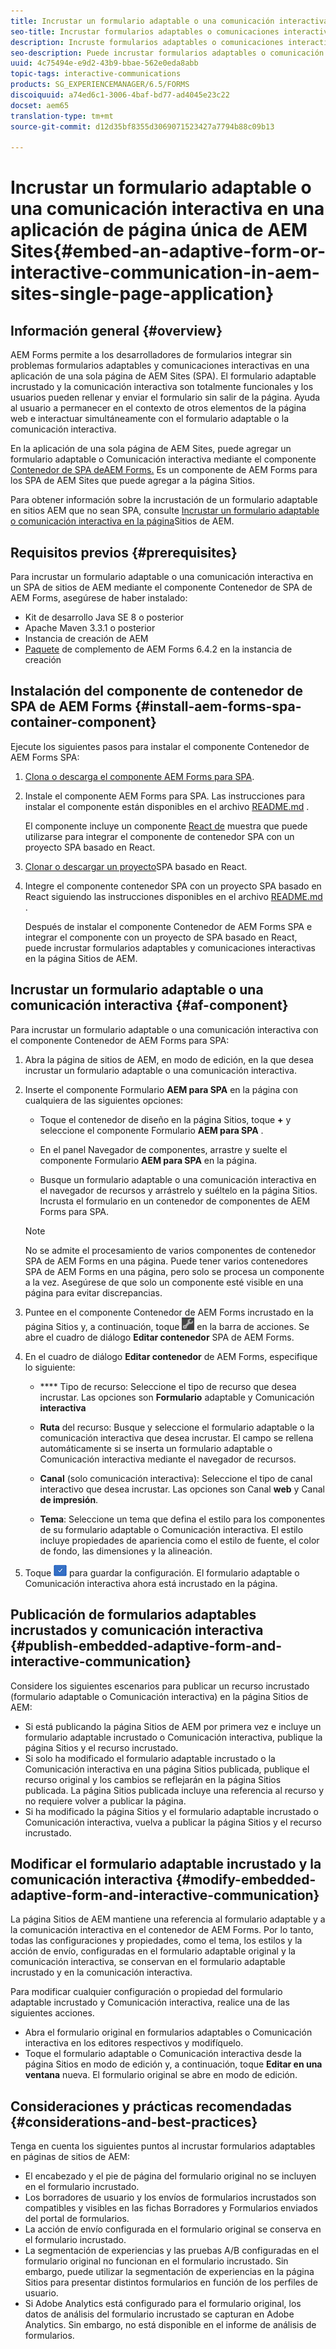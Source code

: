 ```yaml
---
title: Incrustar un formulario adaptable o una comunicación interactiva en una aplicación de página única de AEM Sites
seo-title: Incrustar formularios adaptables o comunicaciones interactivas en páginas de sitios de AEM
description: Incruste formularios adaptables o comunicaciones interactivas en páginas de sitios de AEM. Los usuarios pueden rellenar y enviar formularios sin salir de la página Sitios.
seo-description: Puede incrustar formularios adaptables o comunicación interactiva en páginas de sitios de AEM. Los usuarios pueden rellenar y enviar formularios sin salir de la página Sitios.
uuid: 4c75494e-e9d2-43b9-bbae-562e0eda8abb
topic-tags: interactive-communications
products: SG_EXPERIENCEMANAGER/6.5/FORMS
discoiquuid: a74ed6c1-3006-4baf-bd77-ad4045e23c22
docset: aem65
translation-type: tm+mt
source-git-commit: d12d35bf8355d3069071523427a7794b88c09b13

---
```



# Incrustar un formulario adaptable o una comunicación interactiva en una aplicación de página única de AEM Sites{#embed-an-adaptive-form-or-interactive-communication-in-aem-sites-single-page-application}

## Información general {#overview}

AEM Forms permite a los desarrolladores de formularios integrar sin problemas formularios adaptables y comunicaciones interactivas en una aplicación de una sola página de AEM Sites (SPA). El formulario adaptable incrustado y la comunicación interactiva son totalmente funcionales y los usuarios pueden rellenar y enviar el formulario sin salir de la página. Ayuda al usuario a permanecer en el contexto de otros elementos de la página web e interactuar simultáneamente con el formulario adaptable o la comunicación interactiva.

En la aplicación de una sola página de AEM Sites, puede agregar un formulario adaptable o Comunicación interactiva mediante el componente [Contenedor de SPA de](../../forms/using/embed-adaptive-form-aem-sites-spa.md#af-component)[AEM Forms.](../../forms/using/embed-adaptive-form-aem-sites-spa.md#af-component) Es un componente de AEM Forms para los SPA de AEM Sites que puede agregar a la página Sitios.

Para obtener información sobre la incrustación de un formulario adaptable en sitios AEM que no sean SPA, consulte [Incrustar un formulario adaptable o comunicación interactiva en la página](/help/forms/using/embed-adaptive-form-aem-sites.md)Sitios de AEM.

## Requisitos previos {#prerequisites}

Para incrustar un formulario adaptable o una comunicación interactiva en un SPA de sitios de AEM mediante el componente Contenedor de SPA de AEM Forms, asegúrese de haber instalado:

* Kit de desarrollo Java SE 8 o posterior
* Apache Maven 3.3.1 o posterior
* Instancia de creación de AEM
* [Paquete](https://helpx.adobe.com/aem-forms/kb/aem-forms-releases.html) de complemento de AEM Forms 6.4.2 en la instancia de creación

## Instalación del componente de contenedor de SPA de AEM Forms {#install-aem-forms-spa-container-component}

Ejecute los siguientes pasos para instalar el componente Contenedor de AEM Forms SPA:

1. [Clona o descarga el componente AEM Forms para SPA](https://github.com/Adobe-Marketing-Cloud/aem-forms/tree/master/forms-spa).
1. Instale el componente AEM Forms para SPA. Las instrucciones para instalar el componente están disponibles en el archivo [README.md](https://github.com/Adobe-Marketing-Cloud/aem-forms/tree/master/forms-spa#aem-form-component) .

   El componente incluye un componente [React de](https://github.com/Adobe-Marketing-Cloud/aem-forms/tree/master/forms-spa/react-component) muestra que puede utilizarse para integrar el componente de contenedor SPA con un proyecto SPA basado en React.

1. [Clonar o descargar un proyecto](https://github.com/adobe/aem-sample-we-retail-journal)SPA basado en React.
1. Integre el componente contenedor SPA con un proyecto SPA basado en React siguiendo las instrucciones disponibles en el archivo [README.md](https://github.com/Adobe-Marketing-Cloud/aem-forms/tree/master/forms-spa/react-component#aem-form-react-component-for-spa---editor) .

   Después de instalar el componente Contenedor de AEM Forms SPA e integrar el componente con un proyecto de SPA basado en React, puede incrustar formularios adaptables y comunicaciones interactivas en la página Sitios de AEM.

## Incrustar un formulario adaptable o una comunicación interactiva {#af-component}

Para incrustar un formulario adaptable o una comunicación interactiva con el componente Contenedor de AEM Forms para SPA:

1. Abra la página de sitios de AEM, en modo de edición, en la que desea incrustar un formulario adaptable o una comunicación interactiva.
1. Inserte el componente Formulario **AEM para SPA** en la página con cualquiera de las siguientes opciones:

   * Toque el contenedor de diseño en la página Sitios, toque **+** y seleccione el componente Formulario **AEM para SPA** .

   * En el panel Navegador de componentes, arrastre y suelte el componente Formulario **AEM para SPA** en la página.
   * Busque un formulario adaptable o una comunicación interactiva en el navegador de recursos y arrástrelo y suéltelo en la página Sitios. Incrusta el formulario en un contenedor de componentes de AEM Forms para SPA.
   >[!NOTE]
   >
   >No se admite el procesamiento de varios componentes de contenedor SPA de AEM Forms en una página. Puede tener varios contenedores SPA de AEM Forms en una página, pero solo se procesa un componente a la vez. Asegúrese de que solo un componente esté visible en una página para evitar discrepancias.

1. Puntee en el componente Contenedor de AEM Forms incrustado en la página Sitios y, a continuación, toque ![settings_icon](assets/settings_icon.png) en la barra de acciones. Se abre el cuadro de diálogo **Editar contenedor** SPA de AEM Forms.
1. En el cuadro de diálogo **Editar contenedor** de AEM Forms, especifique lo siguiente:

   * **** Tipo de recurso: Seleccione el tipo de recurso que desea incrustar. Las opciones son **Formulario** adaptable y Comunicación **interactiva**

   * **Ruta** del recurso: Busque y seleccione el formulario adaptable o la comunicación interactiva que desea incrustar. El campo se rellena automáticamente si se inserta un formulario adaptable o Comunicación interactiva mediante el navegador de recursos.
   * **Canal** (solo comunicación interactiva): Seleccione el tipo de canal interactivo que desea incrustar. Las opciones son Canal **web** y Canal **de impresión**.

   * **Tema**: Seleccione un tema que defina el estilo para los componentes de su formulario adaptable o Comunicación interactiva. El estilo incluye propiedades de apariencia como el estilo de fuente, el color de fondo, las dimensiones y la alineación.

1. Toque ![](assets/done_icon.png) para guardar la configuración. El formulario adaptable o Comunicación interactiva ahora está incrustado en la página.

## Publicación de formularios adaptables incrustados y comunicación interactiva {#publish-embedded-adaptive-form-and-interactive-communication}

Considere los siguientes escenarios para publicar un recurso incrustado (formulario adaptable o Comunicación interactiva) en la página Sitios de AEM:

* Si está publicando la página Sitios de AEM por primera vez e incluye un formulario adaptable incrustado o Comunicación interactiva, publique la página Sitios y el recurso incrustado.
* Si solo ha modificado el formulario adaptable incrustado o la Comunicación interactiva en una página Sitios publicada, publique el recurso original y los cambios se reflejarán en la página Sitios publicada. La página Sitios publicada incluye una referencia al recurso y no requiere volver a publicar la página.
* Si ha modificado la página Sitios y el formulario adaptable incrustado o Comunicación interactiva, vuelva a publicar la página Sitios y el recurso incrustado.

## Modificar el formulario adaptable incrustado y la comunicación interactiva {#modify-embedded-adaptive-form-and-interactive-communication}

La página Sitios de AEM mantiene una referencia al formulario adaptable y a la comunicación interactiva en el contenedor de AEM Forms. Por lo tanto, todas las configuraciones y propiedades, como el tema, los estilos y la acción de envío, configuradas en el formulario adaptable original y la comunicación interactiva, se conservan en el formulario adaptable incrustado y en la comunicación interactiva.

Para modificar cualquier configuración o propiedad del formulario adaptable incrustado y Comunicación interactiva, realice una de las siguientes acciones.

* Abra el formulario original en formularios adaptables o Comunicación interactiva en los editores respectivos y modifíquelo.
* Toque el formulario adaptable o Comunicación interactiva desde la página Sitios en modo de edición y, a continuación, toque **Editar en una ventana** nueva. El formulario original se abre en modo de edición.

## Consideraciones y prácticas recomendadas {#considerations-and-best-practices}

Tenga en cuenta los siguientes puntos al incrustar formularios adaptables en páginas de sitios de AEM:

* El encabezado y el pie de página del formulario original no se incluyen en el formulario incrustado.
* Los borradores de usuario y los envíos de formularios incrustados son compatibles y visibles en las fichas Borradores y Formularios enviados del portal de formularios.
* La acción de envío configurada en el formulario original se conserva en el formulario incrustado.
* La segmentación de experiencias y las pruebas A/B configuradas en el formulario original no funcionan en el formulario incrustado. Sin embargo, puede utilizar la segmentación de experiencias en la página Sitios para presentar distintos formularios en función de los perfiles de usuario.
* Si Adobe Analytics está configurado para el formulario original, los datos de análisis del formulario incrustado se capturan en Adobe Analytics. Sin embargo, no está disponible en el informe de análisis de formularios.


